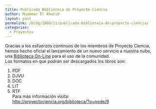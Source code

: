 ```yaml
---
title: Publicada Biblioteca de Proyecto Ciencia
author: Muammar El Khatib
layout: post
permalink: /blog/2009/11/publicada-biblioteca-de-proyecto-ciencia/
categories:
  - Proyectos
---
```

Gracias a los esfuerzos continuos de los miembros de Proyecto Ciencia, hemos hecho oficial el lanzamiento de un nuevo servicio a nuestra nube, una [Biblioteca On-Line][1] para el uso de la comunidad.  
Los formatos en que podrán ser descargados los libros son:  
1) PDF  
2) DJVU  
3) DOC  
4) LIT  
5) RTF  
Para más información visita:  
<http://proyectociencia.org/biblioteca/?q=node/9>

 [1]: http://www.proyectociencia.org/biblioteca